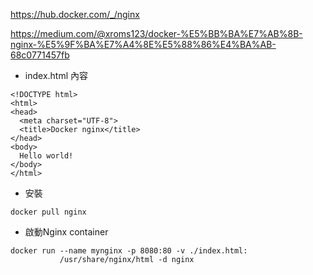 
https://hub.docker.com/_/nginx

https://medium.com/@xroms123/docker-%E5%BB%BA%E7%AB%8B-nginx-%E5%9F%BA%E7%A4%8E%E5%88%86%E4%BA%AB-68c0771457fb

* index.html 內容
```
<!DOCTYPE html>
<html>
<head>
  <meta charset="UTF-8">
  <title>Docker nginx</title>
</head>
<body>
  Hello world!
</body>
</html>
```

* 安裝
```
docker pull nginx 

```
* 啟動Nginx container
```
docker run --name mynginx -p 8080:80 -v ./index.html:
           /usr/share/nginx/html -d nginx
           
```

